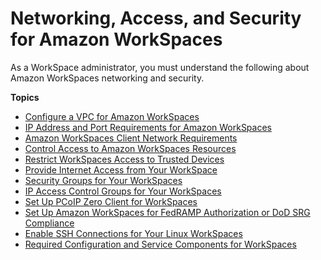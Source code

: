 # Networking, Access, and Security for Amazon WorkSpaces<a name="amazon-workspaces-networking"></a>

As a WorkSpace administrator, you must understand the following about Amazon WorkSpaces networking and security\.

**Topics**
+ [Configure a VPC for Amazon WorkSpaces](amazon-workspaces-vpc.md)
+ [IP Address and Port Requirements for Amazon WorkSpaces](workspaces-port-requirements.md)
+ [Amazon WorkSpaces Client Network Requirements](workspaces-network-requirements.md)
+ [Control Access to Amazon WorkSpaces Resources](workspaces-access-control.md)
+ [Restrict WorkSpaces Access to Trusted Devices](trusted-devices.md)
+ [Provide Internet Access from Your WorkSpace](amazon-workspaces-internet-access.md)
+ [Security Groups for Your WorkSpaces](amazon-workspaces-security-groups.md)
+ [IP Access Control Groups for Your WorkSpaces](amazon-workspaces-ip-access-control-groups.md)
+ [Set Up PCoIP Zero Client for WorkSpaces](set-up-pcoip-zero-client.md)
+ [Set Up Amazon WorkSpaces for FedRAMP Authorization or DoD SRG Compliance](fips-encryption.md)
+ [Enable SSH Connections for Your Linux WorkSpaces](connect-to-linux-workspaces-with-ssh.md)
+ [Required Configuration and Service Components for WorkSpaces](required-service-components.md)